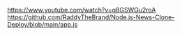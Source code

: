 
https://www.youtube.com/watch?v=q8GSWGu2roA \
https://github.com/RaddyTheBrand/Node.js-News-Clone-Deploy/blob/main/app.js